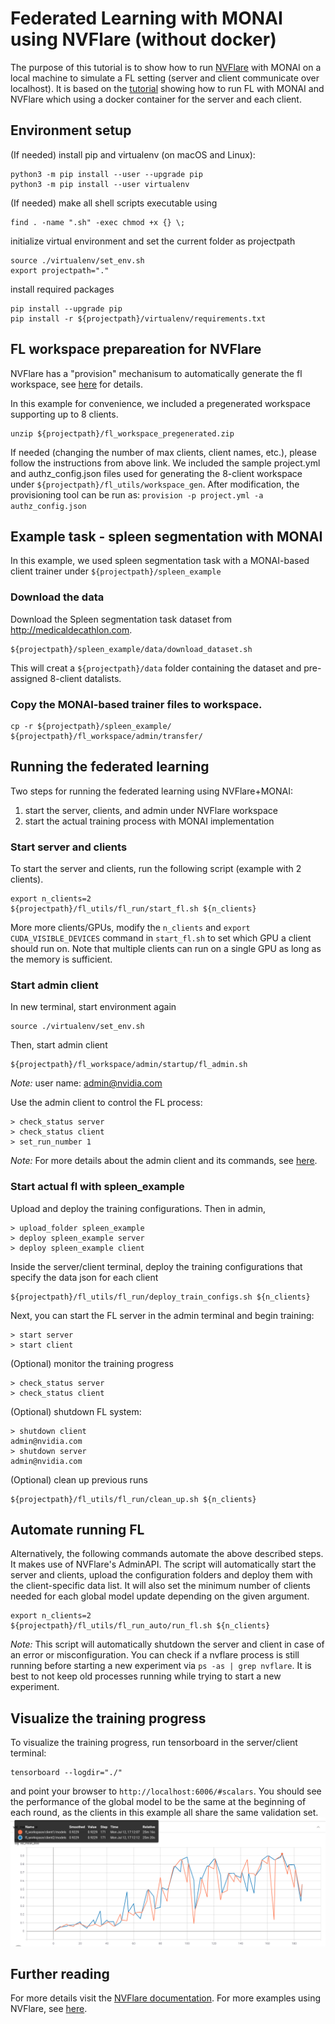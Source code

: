 # Federated Learning with MONAI using NVFlare (without docker)
The purpose of this tutorial is to show how to run [NVFlare](https://pypi.org/project/nvflare) with MONAI on a local machine to simulate a FL setting (server and client communicate over localhost).
It is based on the [tutorial](../nvflare_example_docker) showing how to run FL with MONAI and NVFlare which using a docker container for the server and each client.

## Environment setup
(If needed) install pip and virtualenv (on macOS and Linux):
```
python3 -m pip install --user --upgrade pip
python3 -m pip install --user virtualenv
```
(If needed) make all shell scripts executable using
```
find . -name ".sh" -exec chmod +x {} \;
```
initialize virtual environment and set the current folder as projectpath
```
source ./virtualenv/set_env.sh
export projectpath="."
```
install required packages
```
pip install --upgrade pip
pip install -r ${projectpath}/virtualenv/requirements.txt
```

## FL workspace prepareation for NVFlare
NVFlare has a "provision" mechanisum to automatically generate the fl workspace, see [here](https://docs.nvidia.com/clara/clara-train-sdk/federated-learning/fl_provisioning_tool.html) for details.

In this example for convenience, we included a pregenerated workspace supporting up to 8 clients. 
```
unzip ${projectpath}/fl_workspace_pregenerated.zip
```
If needed (changing the number of max clients, client names, etc.), please follow the instructions from above link. We included the sample project.yml and authz_config.json files used for generating the 8-client workspace under `${projectpath}/fl_utils/workspace_gen`. After modification, the provisioning tool can be run as: `provision -p project.yml -a authz_config.json` 

## Example task - spleen segmentation with MONAI
In this example, we used spleen segmentation task with a MONAI-based client trainer under `${projectpath}/spleen_example`
### Download the data
Download the Spleen segmentation task dataset from http://medicaldecathlon.com. 
```
${projectpath}/spleen_example/data/download_dataset.sh
```
This will creat a `${projectpath}/data` folder containing the dataset and pre-assigned 8-client datalists.
### Copy the MONAI-based trainer files to workspace.
```
cp -r ${projectpath}/spleen_example/ ${projectpath}/fl_workspace/admin/transfer/
```
## Running the federated learning
Two steps for running the federated learning using NVFlare+MONAI: 
1. start the server, clients, and admin under NVFlare workspace
2. start the actual training process with MONAI implementation
### Start server and clients
To start the server and clients, run the following script (example with 2 clients).
```
export n_clients=2
${projectpath}/fl_utils/fl_run/start_fl.sh ${n_clients}
```
More more clients/GPUs, modify the `n_clients` and `export CUDA_VISIBLE_DEVICES` command in `start_fl.sh` to set which GPU a client should run on. Note that multiple clients can run on a single GPU as long as the memory is sufficient.

### Start admin client
In new terminal, start environment again
```
source ./virtualenv/set_env.sh
```
Then, start admin client
```
${projectpath}/fl_workspace/admin/startup/fl_admin.sh
```
*Note:* user name: admin@nvidia.com

Use the admin client to control the FL process:
```
> check_status server
> check_status client
> set_run_number 1 
```
*Note:* For more details about the admin client and its commands, see [here](https://docs.nvidia.com/clara/clara-train-sdk/federated-learning/fl_admin_commands.html).

### Start actual fl with spleen_example
Upload and deploy the training configurations. 
Then in admin, 
```
> upload_folder spleen_example
> deploy spleen_example server
> deploy spleen_example client
```
Inside the server/client terminal, deploy the training configurations that specify the data json for each client
```
${projectpath}/fl_utils/fl_run/deploy_train_configs.sh ${n_clients}
```
Next, you can start the FL server in the admin terminal and begin training:
```
> start server
> start client
```
(Optional) monitor the training progress
```
> check_status server
> check_status client
```
(Optional) shutdown FL system:
```
> shutdown client
admin@nvidia.com
> shutdown server
admin@nvidia.com
```
(Optional) clean up previous runs
```
${projectpath}/fl_utils/fl_run/clean_up.sh ${n_clients}
```

## Automate running FL
Alternatively, the following commands automate the above described steps. It makes use of NVFlare's AdminAPI. The script will automatically start the server and clients, upload the configuration folders and deploy them with the client-specific data list. It will also set the minimum number of clients needed for each global model update depending on the given argument.
```
export n_clients=2
${projectpath}/fl_utils/fl_run_auto/run_fl.sh ${n_clients}
```
*Note:* This script will automatically shutdown the server and client in case of an error or misconfiguration. You can check if a nvflare process is still running before starting a new experiment via `ps -as | grep nvflare`. It is best to not keep old processes running while trying to start a new experiment.

## Visualize the training progress
To visualize the training progress, run tensorboard in the server/client terminal:
```
tensorboard --logdir="./"
```
and point your browser to `http://localhost:6006/#scalars`. You should see the performance of the global model to be the same at the beginning of each round, as the clients in this example all share the same validation set.
![Validation curve for two clients](tensorboard.png)

## Further reading
For more details visit the [NVFlare documentation](https://pypi.org/project/nvflare).
For more examples using NVFlare, see [here](https://github.com/NVIDIA/clara-train-examples/tree/master/PyTorch/NoteBooks/FL).
